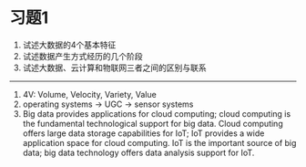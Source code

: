 <!--
习题1

1、试述大数据的4个基本特征

2、试述数据产生方式经历的几个阶段

3、试述大数据、云计算和物联网三者之间的区别与联系
-->
# 习题1
1. 试述大数据的4个基本特征
2. 试述数据产生方式经历的几个阶段
3. 试述大数据、云计算和物联网三者之间的区别与联系

---

1. 4V: Volume, Velocity, Variety, Value
2. operating systems -> UGC -> sensor systems
3. Big data provides applications for cloud computing; cloud computing is the fundamental technological support for big data.
   Cloud computing offers large data storage capabilities for IoT; IoT provides a wide application space for cloud computing.
   IoT is the important source of big data; big data technology offers data analysis support for IoT.

